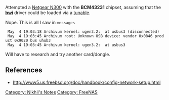 Attempted a [Netgear N300](https://wikidevi.com/wiki/Netgear_WNA3100)
with the **BCM43231** chipset, assuming that the
**[bwi](http://www.freebsd.org/cgi/man.cgi?query=bwi&sektion=4)** driver
could be loaded via a
[tunable](http://doc.freenas.org/index.php/Tunables).

Nope. This is all I saw in `messages`

` May  4 19:03:18 Archivum kernel: ugen3.2: `<Broadcom>` at usbus3 (disconnected)`  
` May  4 19:03:45 Archivum root: Unknown USB device: vendor 0x0846 product 0x9020 bus uhub3`  
` May  4 19:03:45 Archivum kernel: ugen3.2: `<Broadcom>` at usbus3`

Will have to research and try another card/dongle.

References
----------

-   <http://www5.us.freebsd.org/doc/handbook/config-network-setup.html>

[Category: Nikhil's Notes](Category:_Nikhil's_Notes "wikilink")
[Category: FreeNAS](Category:_FreeNAS "wikilink")

